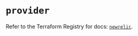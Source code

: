 # `provider`

Refer to the Terraform Registry for docs: [`newrelic`](https://registry.terraform.io/providers/newrelic/newrelic/3.51.0/docs).
